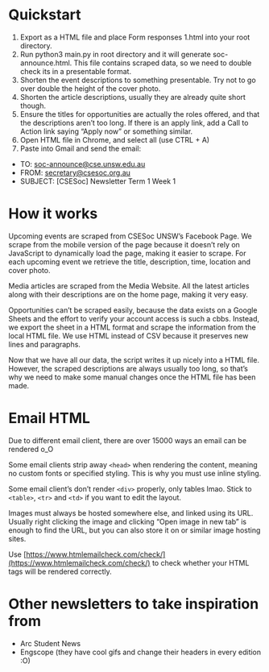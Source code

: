 # Quickstart

1. Export  as a HTML file and place Form responses 1.html into your root directory.
2. Run python3 main.py in root directory and it will generate soc-announce.html. This file contains scraped data, so we need to double check its in a presentable format.
3. Shorten the event descriptions to something presentable. Try not to go over double the height of the cover photo.
4. Shorten the article descriptions, usually they are already quite short though.
5. Ensure the titles for opportunities are actually the roles offered, and that the descriptions aren’t too long. If there is an apply link, add a Call to Action link saying “Apply now” or something similar.
6. Open HTML file in Chrome, and select all (use CTRL + A)
7. Paste into Gmail and send the email:
  - TO: soc-announce@cse.unsw.edu.au
  - FROM: secretary@csesoc.org.au
  - SUBJECT: [CSESoc] Newsletter Term 1 Week 1

# How it works

Upcoming events are scraped from CSESoc UNSW’s Facebook Page. We scrape from the mobile version of the page because it doesn’t rely on JavaScript to dynamically load the page, making it easier to scrape. For each upcoming event we retrieve the title, description, time, location and cover photo.

Media articles are scraped from the Media Website. All the latest articles along with their descriptions are on the home page, making it very easy.

Opportunities can’t be scraped easily, because the data exists on a Google Sheets and the effort to verify your account access is such a cbbs. Instead, we export the sheet in a HTML format and scrape the information from the local HTML file. We use HTML instead of CSV because it preserves new lines and paragraphs.

Now that we have all our data, the script writes it up nicely into a HTML file. However, the scraped descriptions are always usually too long, so that’s why we need to make some manual changes once the HTML file has been made.

# Email HTML

Due to different email client, there are over 15000 ways an email can be rendered o_O

Some email clients strip away `<head>` when rendering the content, meaning no custom fonts or specified styling. This is why you must use inline styling.

Some email client’s don’t render `<div>` properly, only tables lmao. Stick to `<table>`, `<tr>` and `<td>` if you want to edit the layout.

Images must always be hosted somewhere else, and linked using its URL. Usually right clicking the image and clicking “Open image in new tab” is enough to find the URL, but you can also store it on   or similar image hosting sites.

Use [https://www.htmlemailcheck.com/check/](https://www.htmlemailcheck.com/check/) to check whether your HTML tags will be rendered correctly.

# Other newsletters to take inspiration from

- Arc Student News
- Engscope (they have cool gifs and change their headers in every edition :O)
